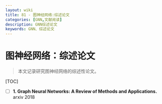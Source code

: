 ```yaml
---
layout: wiki
title: 81 - 图神经网络:综述论文
categories: [GNN,文献阅读]
description: GNN综述论文
keywords: GNN、综述论文
---
```


# 图神经网络：综述论文

> 本文记录研究图神经网络的综述性论文。

[TOC]

- [ ] **1. Graph Neural Networks: A Review of Methods and Applications.** arxiv 2018

```txt

```







